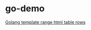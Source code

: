 # go-demo
[Golang template range html table rows](https://matthung0807.blogspot.com/2023/10/golang-template-range-html-table-rows.html)
